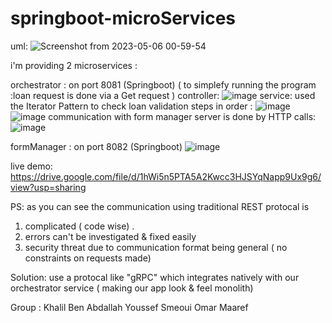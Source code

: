 # springboot-microServices
uml:
![Screenshot from 2023-05-06 00-59-54](https://user-images.githubusercontent.com/64233476/236586986-02cb6d9c-970f-493a-b4e6-a55d6b5edb3a.jpg)



i'm providing 2 microservices :

orchestrator : on port 8081 (Springboot)
( to simplefy running the program :loan request is done via a Get request )
controller:
![image](https://user-images.githubusercontent.com/64233476/236585984-28052033-e8a9-47e6-a699-c9d01187635d.png)
service:
used the Iterator Pattern to check loan validation steps in order :
![image](https://user-images.githubusercontent.com/64233476/236586025-94e29c9f-c09a-4c9c-8b86-01f778c2e4a3.png)
![image](https://user-images.githubusercontent.com/64233476/236586105-46dc0138-befb-4098-b1de-2e8cf70a5d32.png)
communication with form manager server is done by HTTP calls:
![image](https://user-images.githubusercontent.com/64233476/236586252-811421e4-3d0f-464f-89b4-849f5c1dfff6.png)


formManager : on port 8082 (Springboot)
![image](https://user-images.githubusercontent.com/64233476/236585861-e5ced3b0-8891-40a5-b149-eadfd00082ab.png)


live demo:
https://drive.google.com/file/d/1hWi5n5PTA5A2Kwcc3HJSYqNapp9Ux9g6/view?usp=sharing

PS: as you can see the communication using traditional REST protocal is
  1. complicated ( code wise) .
  2. errors can't be investigated & fixed easily 
  3. security threat due to communication format being general ( no constraints on requests made)
  
  Solution:
  use a protocal like "gRPC" which integrates natively with our orchestrator service ( making our app look & feel monolith)
  
  



Group :
Khalil Ben Abdallah
Youssef Smeoui
Omar Maaref
